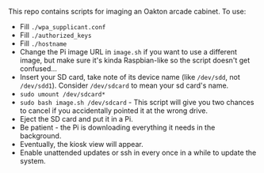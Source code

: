 This repo contains scripts for imaging an Oakton arcade cabinet. To use:

* Fill `./wpa_supplicant.conf`
* Fill `./authorized_keys`
* Fill `./hostname`
* Change the Pi image URL in `image.sh` if you want to use a different image, but make sure it's kinda Raspbian-like so the script doesn't get confused...
* Insert your SD card, take note of its device name (like `/dev/sdd`, not `/dev/sdd1`). Consider `/dev/sdcard` to mean your sd card's name.
* `sudo umount /dev/sdcard*`
* `sudo bash image.sh /dev/sdcard` - This script will give you two chances to cancel if you accidentally pointed it at the wrong drive.
* Eject the SD card and put it in a Pi.
* Be patient - the Pi is downloading everything it needs in the background.
* Eventually, the kiosk view will appear.
* Enable unattended updates or ssh in every once in a while to update the system.